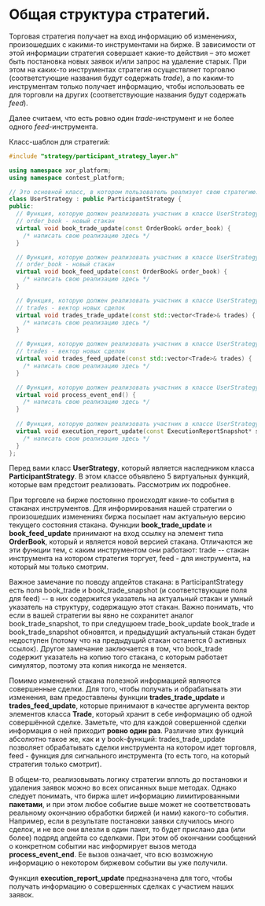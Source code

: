# Общая структура стратегий.

Торговая стратегия получает на вход информацию об изменениях, произошедших с какими-то инструментами на бирже. В зависимости от этой информации стратегия совершает какие-то действия – это может быть постановка новых заявок и/или запрос на удаление старых. При этом на каких-то инструментах стратегия осуществляет торговлю (соответстующие названия будут содержать *trade*), а по каким-то инструментам только получает информацию, чтобы использовать ее для торговли на других (соответствующие названия будут содержать *feed*).

Далее считаем, что есть ровно один *trade*-инструмент и не более одного *feed*-инструмента.

Класс-шаблон для стратегий:
```cpp
#include "strategy/participant_strategy_layer.h"

using namespace xor_platform;
using namespace contest_platform;

// Это основной класс, в котором пользователь реализует свою стратегию.
class UserStrategy : public ParticipantStrategy {
public:
  // Функция, которую должен реализовать участник в классе UserStrategy, которая вызывается при получении нового стакана инструмента, на котором мы торгуем:
  // order_book - новый стакан
  virtual void book_trade_update(const OrderBook& order_book) {
    /* написать свою реализацию здесь */
  }

  // Функция, которую должен реализовать участник в классе UserStrategy, которая вызывается при получении нового стакана инструмента, на который мы смотрим:
  // order_book - новый стакан
  virtual void book_feed_update(const OrderBook& order_book) {
    /* написать свою реализацию здесь */
  }

  // Функция, которую должен реализовать участник в классе UserStrategy, которая вызывается при получении новой порции сделок инструмента, на котором мы торгуем.
  // trades - вектор новых сделок
  virtual void trades_trade_update(const std::vector<Trade>& trades) {
    /* написать свою реализацию здесь */
  }

  // Функция, которую должен реализовать участник в классе UserStrategy, которая вызывается при получении новой порции сделок инструмента, на который мы смотрим
  // trades - вектор новых сделок
  virtual void trades_feed_update(const std::vector<Trade>& trades) {
    /* написать свою реализацию здесь */
  }

  // Функция, которую должен реализовать участник в классе UserStrategy. Вызывается, когда симуляция закончила обрабатывать все изменения, соответствующие одному биржевому событию.
  virtual void process_event_end() {
    /* написать свою реализацию здесь */
  }
  
  // Функция, которую должен реализовать участник в классе UserStrategy, которая вызывается при получении отчета о сделке с участием вашего ордера
  virtual void execution_report_update(const ExecutionReportSnapshot* snapshot) {
    /* написать свою реализацию здесь */
  }
};

```
   Перед вами класс **UserStrategy**, который является наследником класса **ParticipantStrategy**. В этом классе объявлено 5 виртуальных функций, которые вам предстоит реализовать. Рассмотрим их подробнее.

При торговле на бирже постоянно происходят какие-то события в стаканах инструментов. Для информирования нашей стратегии о произошедших изменениях биржа посылает нам актуальную версию текущего состояния стакана. Функции  **book_trade_update** и **book_feed_update** принимают на вход ссылку на элемент типа **OrderBook**, который и является новой версией стакана. Отличаются же эти функции тем, с каким инструментом они работают: trade -- стакан инструмента на котором стратегия торгует, feed - для инструмента, на который мы только смотрим.

Важное замечание по поводу апдейтов стакана: в ParticipantStrategy есть поля book_trade и book_trade_snapshot (и соответствующие поля для feed) -- в них содержится указатель на актуальный стакан и умный указатель на структуру, содержащую этот стакан. Важно понимать, что если в вашей стратегии вы явно не сохранитет аналог book_trade_snapshot, то при следущюем trade_book_update book_trade и book_trade_snapshot обновятся, и предыдущий актуальный стакан будет недоступен (потому что на предыдущий стакан останется 0 активных ссылок). Другое замечание заключается в том, что book_trade содержит указатель на копию того стакана, с которым работает симулятор, поэтому эта копия никогда не меняется.

Помимо изменений стакана полезной информацией являются совершенные сделки. Для того, чтобы получать и обрабатывать эти изменения, вам предоставлены функции **trades_trade_update** и **trades_feed_update**, которые принимают в качестве аргумента вектор элементов класса **Trade**, который хранит в себе информацию об одной совершённой сделке. Заметьте, что для каждой совершенной сделки информация о ней приходит **ровно один раз**. Различие этих функций абсолютно такое же, как и у book-функций: trades_trade_update позволяет обрабатывать сделки инструмента на котором идет торговля, feed - функция для сигнального инструмента (то есть того, на который стратегия только смотрит).

В общем-то, реализовывать логику стратегии вплоть до постановки и удаления заявок можно во всех описанных выше методах. Однако следует понимать, что биржа шлет информацию лимитированными **пакетами**, и при этом любое событие выше может не соответствовать реальному окончанию обработки биржей (и нами) какого-то события. Например, если в результате постановки заявки случилось много сделок, и не все они влезли в один пакет, то будет прислано два (или более) подряд апдейта со сделками. При этом об окончании сообщений о конкретном событии нас информирует вызов метода  **process_event_end**. Ее вызов означает, что всю возможную информацию о некотором биржевом событии вы уже получили.

Функция **execution_report_update** предназначена для того, чтобы получать информацию о совершенных сделках с участием наших заявок.

